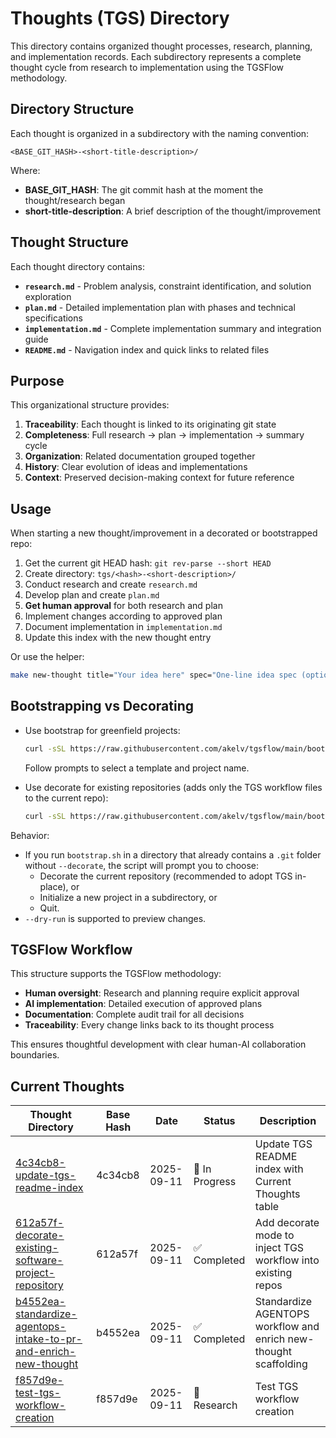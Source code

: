 # Thoughts (TGS) Directory

This directory contains organized thought processes, research, planning, and implementation records. Each subdirectory represents a complete thought cycle from research to implementation using the TGSFlow methodology.

## Directory Structure

Each thought is organized in a subdirectory with the naming convention:
```
<BASE_GIT_HASH>-<short-title-description>/
```

Where:
- **BASE_GIT_HASH**: The git commit hash at the moment the thought/research began
- **short-title-description**: A brief description of the thought/improvement

## Thought Structure

Each thought directory contains:

- **`research.md`** - Problem analysis, constraint identification, and solution exploration
- **`plan.md`** - Detailed implementation plan with phases and technical specifications  
- **`implementation.md`** - Complete implementation summary and integration guide
- **`README.md`** - Navigation index and quick links to related files
## Purpose

This organizational structure provides:

1. **Traceability**: Each thought is linked to its originating git state
2. **Completeness**: Full research → plan → implementation → summary cycle
3. **Organization**: Related documentation grouped together
4. **History**: Clear evolution of ideas and implementations
5. **Context**: Preserved decision-making context for future reference

## Usage

When starting a new thought/improvement in a decorated or bootstrapped repo:

1. Get the current git HEAD hash: `git rev-parse --short HEAD`
2. Create directory: `tgs/<hash>-<short-description>/`
3. Conduct research and create `research.md`
4. Develop plan and create `plan.md`
5. **Get human approval** for both research and plan
6. Implement changes according to approved plan
7. Document implementation in `implementation.md`
8. Update this index with the new thought entry

Or use the helper:
```bash
make new-thought title="Your idea here" spec="One-line idea spec (optional)"
```

## Bootstrapping vs Decorating

- Use bootstrap for greenfield projects: 
  ```bash
  curl -sSL https://raw.githubusercontent.com/akelv/tgsflow/main/bootstrap.sh | bash
  ```
  Follow prompts to select a template and project name.

- Use decorate for existing repositories (adds only the TGS workflow files to the current repo):
  ```bash
  curl -sSL https://raw.githubusercontent.com/akelv/tgsflow/main/bootstrap.sh | bash -s -- --decorate
  ```

Behavior:
- If you run `bootstrap.sh` in a directory that already contains a `.git` folder without `--decorate`, the script will prompt you to choose:
  - Decorate the current repository (recommended to adopt TGS in-place), or
  - Initialize a new project in a subdirectory, or
  - Quit.
- `--dry-run` is supported to preview changes.

## TGSFlow Workflow

This structure supports the TGSFlow methodology:
- **Human oversight**: Research and planning require explicit approval
- **AI implementation**: Detailed execution of approved plans  
- **Documentation**: Complete audit trail for all decisions
- **Traceability**: Every change links back to its thought process

This ensures thoughtful development with clear human-AI collaboration boundaries.

## Current Thoughts

| Thought Directory | Base Hash | Date | Status | Description |
|------------------|-----------|------|--------|-------------|
| [4c34cb8-update-tgs-readme-index](./4c34cb8-update-tgs-readme-index/) | 4c34cb8 | 2025-09-11 | 🚧 In Progress | Update TGS README index with Current Thoughts table |
| [612a57f-decorate-existing-software-project-repository](./612a57f-decorate-existing-software-project-repository/) | 612a57f | 2025-09-11 | ✅ Completed | Add decorate mode to inject TGS workflow into existing repos |
| [b4552ea-standardize-agentops-intake-to-pr-and-enrich-new-thought](./b4552ea-standardize-agentops-intake-to-pr-and-enrich-new-thought/) | b4552ea | 2025-09-11 | ✅ Completed | Standardize AGENTOPS workflow and enrich new-thought scaffolding |
| [f857d9e-test-tgs-workflow-creation](./f857d9e-test-tgs-workflow-creation/) | f857d9e | 2025-09-11 | 🧭 Research | Test TGS workflow creation |